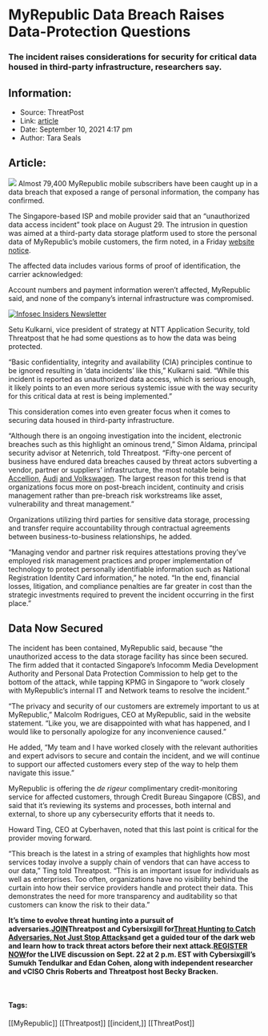 # MyRepublic Data Breach Raises Data-Protection Questions
### The incident raises considerations for security for critical data housed in third-party infrastructure, researchers say.

## Information:
+ Source: ThreatPost
+ Link: [article](https://kasperskycontenthub.com/threatpost-global/?p=169382)
+ Date: September 10, 2021  4:17 pm
+ Author: Tara Seals


## Article:
![](https://media.threatpost.com/wp-content/uploads/sites/103/2021/09/10161549/myrepublic-1-e1631305059844.jpg)
Almost 79,400 MyRepublic mobile subscribers have been caught up in a data breach that exposed a range of personal information, the company has confirmed.


The Singapore-based ISP and mobile provider said that an “unauthorized data access incident” took place on August 29. The intrusion in question was aimed at a third-party data storage platform used to store the personal data of MyRepublic’s mobile customers, the firm noted, in a Friday [website notice](https://myrepublic.net/sg/press-release/myrepublic-singapore-reports-data-incident-moves-to-support-affected-customers/).


The affected data includes various forms of proof of identification, the carrier acknowledged:


Account numbers and payment information weren’t affected, MyRepublic said, and none of the company’s internal infrastructure was compromised.


[![Infosec Insiders Newsletter](https://media.threatpost.com/wp-content/uploads/sites/103/2021/07/10165815/infosec_insiders_in_article_promo.png)](https://threatpost.com/infosec-insider-subscription-page/?utm_source=ART&utm_medium=ART&utm_campaign=InfosecInsiders_Newsletter_Promo/)


Setu Kulkarni, vice president of strategy at NTT Application Security, told Threatpost that he had some questions as to how the data was being protected.


“Basic confidentiality, integrity and availability (CIA) principles continue to be ignored resulting in ‘data incidents’ like this,” Kulkarni said. “While this incident is reported as unauthorized data access, which is serious enough, it likely points to an even more serious systemic issue with the way security for this critical data at rest is being implemented.”


This consideration comes into even greater focus when it comes to securing data housed in third-party infrastructure.


“Although there is an ongoing investigation into the incident, electronic breaches such as this highlight an ominous trend,” Simon Aldama, principal security advisor at Netenrich, told Threatpost. “Fifty-one percent of business have endured data breaches caused by threat actors subverting a vendor, partner or suppliers’ infrastructure, the most notable being [Accellion](https://threatpost.com/accellion-zero-day-attacks-clop-ransomware-fin11/164150/), [Audi](https://threatpost.com/vw-data-3m-audi-drivers/166892/) [and Volkswagen](https://threatpost.com/vw-data-3m-audi-drivers/166892/). The largest reason for this trend is that organizations focus more on post-breach incident, continuity and crisis management rather than pre-breach risk workstreams like asset, vulnerability and threat management.”


Organizations utilizing third parties for sensitive data storage, processing and transfer require accountability through contractual agreements between business-to-business relationships, he added.


“Managing vendor and partner risk requires attestations proving they’ve employed risk management practices and proper implementation of technology to protect personally identifiable information such as National Registration Identity Card information,” he noted. “In the end, financial losses, litigation, and compliance penalties are far greater in cost than the strategic investments required to prevent the incident occurring in the first place.”


**Data Now Secured**
--------------------


The incident has been contained, MyRepublic said, because “the unauthorized access to the data storage facility has since been secured. The firm added that it contacted Singapore’s Infocomm Media Development Authority and Personal Data Protection Commission to help get to the bottom of the attack, while tapping KPMG in Singapore to “work closely with MyRepublic’s internal IT and Network teams to resolve the incident.”


“The privacy and security of our customers are extremely important to us at MyRepublic,” Malcolm Rodrigues, CEO at MyRepublic, said in the website statement. “Like you, we are disappointed with what has happened, and I would like to personally apologize for any inconvenience caused.”


He added, “My team and I have worked closely with the relevant authorities and expert advisors to secure and contain the incident, and we will continue to support our affected customers every step of the way to help them navigate this issue.”


MyRepublic is offering the *de rigeur* complimentary credit-monitoring service for affected customers, through Credit Bureau Singapore (CBS), and said that it’s reviewing its systems and processes, both internal and external, to shore up any cybersecurity efforts that it needs to.


Howard Ting, CEO at Cyberhaven, noted that this last point is critical for the provider moving forward.


“This breach is the latest in a string of examples that highlights how most services today involve a supply chain of vendors that can have access to our data,” Ting told Threatpost. “This is an important issue for individuals as well as enterprises. Too often, organizations have no visibility behind the curtain into how their service providers handle and protect their data. This demonstrates the need for more transparency and auditability so that customers can know the risk to their data.”


**It’s time to evolve threat hunting into a pursuit of adversaries.**[**JOIN**](https://threatpost.com/webinars/threat-hunting-catch-adversaries/?utm_source=ART&utm_medium=ART&utm_campaign=September_Cybersixgill_Webinar)**Threatpost and Cybersixgill for**[**Threat Hunting to Catch Adversaries, Not Just Stop Attacks**](https://threatpost.com/webinars/threat-hunting-catch-adversaries/?utm_source=ART&utm_medium=ART&utm_campaign=September_Cybersixgill_Webinar)**and get a guided tour of the dark web and learn how to track threat actors before their next attack.**[**REGISTER NOW**](https://threatpost.com/webinars/threat-hunting-catch-adversaries/?utm_source=ART&utm_medium=ART&utm_campaign=September_Cybersixgill_Webinar)**for the LIVE discussion on Sept. 22 at 2 p.m. EST with Cybersixgill’s Sumukh Tendulkar and Edan Cohen, along with independent researcher and vCISO Chris Roberts and Threatpost host Becky Bracken.**


 




#### Tags:
[[MyRepublic]] [[Threatpost]] [[incident,]] [[ThreatPost]]
